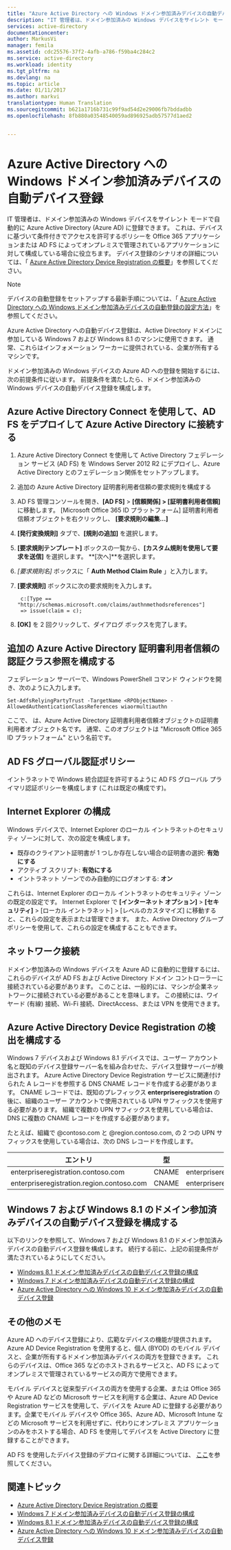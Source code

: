 ```yaml
---
title: "Azure Active Directory への Windows ドメイン参加済みデバイスの自動デバイス登録 | Microsoft Docs"
description: "IT 管理者は、ドメイン参加済みの Windows デバイスをサイレント モードで自動的に Azure Active Directory (Azure AD) に登録できます。"
services: active-directory
documentationcenter: 
author: MarkusVi
manager: femila
ms.assetid: cdc25576-37f2-4afb-a786-f59ba4c284c2
ms.service: active-directory
ms.workload: identity
ms.tgt_pltfrm: na
ms.devlang: na
ms.topic: article
ms.date: 01/11/2017
ms.author: markvi
translationtype: Human Translation
ms.sourcegitcommit: b621a1716b731c99f9ad54d2e29006fb7bddadbb
ms.openlocfilehash: 8fb880a03548540059ad896925adb57577d1aed2


---
```

# <a name="automatic-device-registration-with-azure-active-directory-for-windows-domain-joined-devices"></a>Azure Active Directory への Windows ドメイン参加済みデバイスの自動デバイス登録
IT 管理者は、ドメイン参加済みの Windows デバイスをサイレント モードで自動的に Azure Active Directory (Azure AD) に登録できます。 これは、デバイスに基づいて条件付きでアクセスを許可するポリシーを Office 365 アプリケーションまたは AD FS によってオンプレミスで管理されているアプリケーションに対して構成している場合に役立ちます。 デバイス登録のシナリオの詳細については、「 [Azure Active Directory Device Registration の概要](active-directory-conditional-access-device-registration-overview.md)」を参照してください。

> [!NOTE]
>  デバイスの自動登録をセットアップする最新手順については、「 [Azure Active Directory への Windows ドメイン参加済みデバイスの自動登録の設定方法](active-directory-conditional-access-automatic-device-registration-setup.md)」を参照してください。
> 
> 

Azure Active Directory への自動デバイス登録は、Active Directory ドメインに参加している Windows 7 および Windows 8.1 のマシンに使用できます。 通常、これらはインフォメーション ワーカーに提供されている、企業が所有するマシンです。

ドメイン参加済みの Windows デバイスの Azure AD への登録を開始するには、次の前提条件に従います。 前提条件を満たしたら、ドメイン参加済みの Windows デバイスの自動デバイス登録を構成します。

## <a name="deploy-ad-fs-and-connect-to-azure-active-directory-using-azure-active-directory-connect"></a>Azure Active Directory Connect を使用して、AD FS をデプロイして Azure Active Directory に接続する
1. Azure Active Directory Connect を使用して Active Directory フェデレーション サービス (AD FS) を Windows Server 2012 R2 にデプロイし、Azure Active Directory とのフェデレーション関係をセットアップします。
2. 追加の Azure Active Directory 証明書利用者信頼の要求規則を構成する
3. AD FS 管理コンソールを開き、**[AD FS]** > **[信頼関係] > [証明書利用者信頼]** に移動します。 [Microsoft Office 365 ID プラットフォーム] 証明書利用者信頼オブジェクトを右クリックし、 **[要求規則の編集…]**
4. **[発行変換規則]** タブで、**[規則の追加]** を選択します。
5. **[要求規則テンプレート]** ボックスの一覧から、**[カスタム規則を使用して要求を送信]** を選択します。 **[次へ]**を選択します。
6. *[要求規則名]* ボックスに「 **Auth Method Claim Rule** 」と入力します。
7. **[要求規則]** ボックスに次の要求規則を入力します。
   
        c:[Type == "http://schemas.microsoft.com/claims/authnmethodsreferences"]
        => issue(claim = c);
8. **[OK]** を 2 回クリックして、ダイアログ ボックスを完了します。

## <a name="configure-an-additional-azure-active-directory-relying-party-trust-authentication-class-reference"></a>追加の Azure Active Directory 証明書利用者信頼の認証クラス参照を構成する
フェデレーション サーバーで、Windows PowerShell コマンド ウィンドウを開き、次のように入力します。

  `Set-AdfsRelyingPartyTrust -TargetName <RPObjectName> -AllowedAuthenticationClassReferences wiaormultiauthn`

ここで、<RPObjectName> は、Azure Active Directory 証明書利用者信頼オブジェクトの証明書利用者オブジェクト名です。 通常、このオブジェクトは "Microsoft Office 365 ID プラットフォーム" という名前です。

## <a name="ad-fs-global-authentication-policy"></a>AD FS グローバル認証ポリシー
イントラネットで Windows 統合認証を許可するように AD FS グローバル プライマリ認証ポリシーを構成します (これは既定の構成です)。

## <a name="internet-explorer-configuration"></a>Internet Explorer の構成
Windows デバイスで、Internet Explorer のローカル イントラネットのセキュリティ ゾーンに対して、次の設定を構成します。

* 既存のクライアント証明書が 1 つしか存在しない場合の証明書の選択: **有効にする**
* アクティブ スクリプト: **有効にする**
* イントラネット ゾーンでのみ自動的にログオンする: **オン**

これらは、Internet Explorer のローカル イントラネットのセキュリティ ゾーンの既定の設定です。 Internet Explorer で **[インターネット オプション]**  >  **[セキュリティ]** > [ローカル イントラネット] > [レベルのカスタマイズ] に移動すると、これらの設定を表示または管理できます。 また、Active Directory グループ ポリシーを使用して、これらの設定を構成することもできます。

## <a name="network-connectivity"></a>ネットワーク接続
ドメイン参加済みの Windows デバイスを Azure AD に自動的に登録するには、これらのデバイスが AD FS および Active Directory ドメイン コントローラーに接続されている必要があります。 このことは、一般的には、マシンが企業ネットワークに接続されている必要があることを意味します。 この接続には、ワイヤード (有線) 接続、Wi-Fi 接続、DirectAccess、または VPN を使用できます。

## <a name="configure-azure-active-directory-device-registration-discovery"></a>Azure Active Directory Device Registration の検出を構成する
Windows 7 デバイスおよび Windows 8.1 デバイスでは、ユーザー アカウント名と既知のデバイス登録サーバー名を組み合わせた、デバイス登録サーバーが検出されます。 Azure Active Directory Device Registration サービスに関連付けられた A レコードを参照する DNS CNAME レコードを作成する必要があります。 CNAME レコードでは、既知のプレフィックス **enterpriseregistration** の後に、組織のユーザー アカウントで使用されている UPN サフィックスを使用する必要があります。 組織で複数の UPN サフィックスを使用している場合は、DNS に複数の CNAME レコードを作成する必要があります。

たとえば、組織で @contoso.com と @region.contoso.com, の 2 つの UPN サフィックスを使用している場合は、次の DNS レコードを作成します。

| エントリ | 型 | Address |
| --- | --- | --- |
| enterpriseregistration.contoso.com |CNAME |enterpriseregistration.windows.net |
| enterpriseregistration.region.contoso.com |CNAME |enterpriseregistration.windows.net |

## <a name="configure-automatic-device-registration-for-windows-7-and-windows-81-domain-joined-devices"></a>Windows 7 および Windows 8.1 のドメイン参加済みデバイスの自動デバイス登録を構成する
以下のリンクを参照して、Windows 7 および Windows 8.1 のドメイン参加済みデバイスの自動デバイス登録を構成します。 続行する前に、上記の前提条件が満たされているようにしてください。

* [Windows 8.1 ドメイン参加済みデバイスの自動デバイス登録の構成](active-directory-conditional-access-automatic-device-registration-windows-8-1.md)
* [Windows 7 ドメイン参加済みデバイスの自動デバイス登録の構成](active-directory-conditional-access-automatic-device-registration-windows7.md)
* [Azure Active Directory への Windows 10 ドメイン参加済みデバイスの自動デバイス登録](active-directory-azureadjoin-devices-group-policy.md)

## <a name="additional-notes"></a>その他のメモ
Azure AD へのデバイス登録により、広範なデバイスの機能が提供されます。 Azure AD Device Registration を使用すると、個人 (BYOD) のモバイル デバイスと、企業が所有するドメイン参加済みデバイスの両方を登録できます。 これらのデバイスは、Office 365 などのホストされるサービスと、AD FS によってオンプレミスで管理されているサービスの両方で使用できます。

モバイル デバイスと従来型デバイスの両方を使用する企業、または Office 365 や Azure AD などの Microsoft サービスを利用する企業は、Azure AD Device Registration サービスを使用して、デバイスを Azure AD に登録する必要があります。企業でモバイル デバイスや Office 365、Azure AD、Microsoft Intune などの Microsoft サービスを利用せずに、代わりにオンプレミス アプリケーションのみをホストする場合、AD FS を使用してデバイスを Active Directory に登録することができます。

AD FS を使用したデバイス登録のデプロイに関する詳細については、 [ここ](https://technet.microsoft.com/library/dn486831.aspx)を参照してください。

## <a name="additional-topics"></a>関連トピック
* [Azure Active Directory Device Registration の概要](active-directory-conditional-access-device-registration-overview.md)
* [Windows 7 ドメイン参加済みデバイスの自動デバイス登録の構成](active-directory-conditional-access-automatic-device-registration-windows7.md)
* [Windows 8.1 ドメイン参加済みデバイスの自動デバイス登録の構成](active-directory-conditional-access-automatic-device-registration-windows-8-1.md)
* [Azure Active Directory への Windows 10 ドメイン参加済みデバイスの自動デバイス登録](active-directory-azureadjoin-devices-group-policy.md)




<!--HONumber=Feb17_HO3-->


